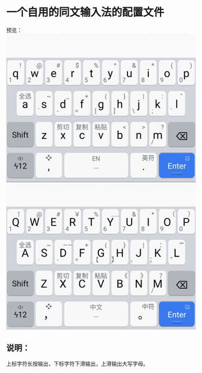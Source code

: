  一个自用的同文输入法的配置文件 
==============================
预览：
![prev1](preview1.jpg)
![prev2](preview2.jpg)

说明：
------------------
上标字符长按输出，下标字符下滑输出，上滑输出大写字母。
